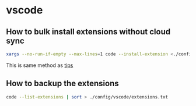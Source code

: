 # vscode

## How to bulk install extensions without cloud sync

```bash
xargs --no-run-if-empty --max-lines=1 code --install-extension <./config/vscode/extensions.txt
```

This is same method as [tips](https://stackoverflow.com/a/60805086)

## How to backup the extensions

```bash
code --list-extensions | sort > ./config/vscode/extensions.txt
```
